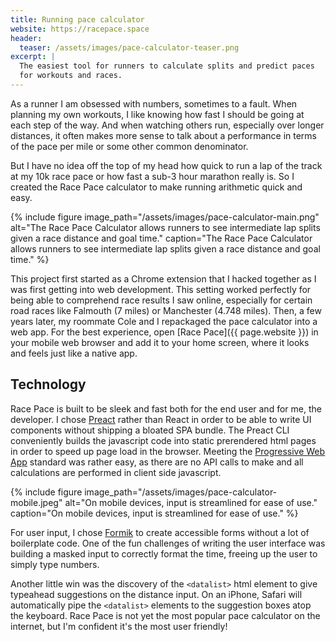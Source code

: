 ```yaml
---
title: Running pace calculator
website: https://racepace.space
header:
  teaser: /assets/images/pace-calculator-teaser.png
excerpt: |
  The easiest tool for runners to calculate splits and predict paces
  for workouts and races.
---
```

As a runner I am obsessed with numbers, sometimes to a fault. When planning my own workouts, I like knowing how fast I should be going at each step of the way. And when watching others run, especially over longer distances, it often makes more sense to talk about a performance in terms of the pace per mile or some other common denominator.

But I have no idea off the top of my head how quick to run a lap of the track at my 10k race pace or how fast a sub-3 hour marathon really is. So I created the Race Pace calculator to make running arithmetic quick and easy.

{% include figure image_path="/assets/images/pace-calculator-main.png" alt="The Race Pace Calculator allows runners to see intermediate lap splits given a race distance and goal time." caption="The Race Pace Calculator allows runners to see intermediate lap splits given a race distance and goal time." %}

This project first started as a Chrome extension that I hacked together as I was first getting into web development. This setting worked perfectly for being able to comprehend race results I saw online, especially for certain road races like Falmouth (7 miles) or Manchester (4.748 miles). Then, a few years later, my roommate Cole and I repackaged the pace calculator into a web app. For the best experience, open [Race Pace]({{ page.website }}) in your mobile web browser and add it to your home screen, where it looks and feels just like a native app.

## Technology

Race Pace is built to be sleek and fast both for the end user and for me, the developer. I chose [Preact](https://preactjs.com) rather than React in order to be able to write UI components without shipping a bloated SPA bundle. The Preact CLI conveniently builds the javascript code into static prerendered html pages in order to speed up page load in the browser. Meeting the [Progressive Web App](https://developer.mozilla.org/en-US/docs/Web/Progressive_web_apps) standard was rather easy, as there are no API calls to make and all calculations are performed in client side javascript.

{% include figure image_path="/assets/images/pace-calculator-mobile.jpeg" alt="On mobile devices, input is streamlined for ease of use." caption="On mobile devices, input is streamlined for ease of use." %}

For user input, I chose [Formik](https://formik.org) to create accessible forms without a lot of boilerplate code. One of the fun challenges of writing the user interface was building a masked input to correctly format the time, freeing up the user to simply type numbers.

Another little win was the discovery of the `<datalist>` html element to give typeahead suggestions on the distance input. On an iPhone, Safari will automatically pipe the `<datalist>` elements to the suggestion boxes atop the keyboard. Race Pace is not yet the most popular pace calculator on the internet, but I'm confident it's the most user friendly!
